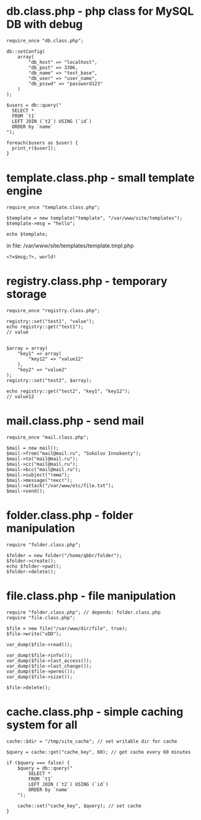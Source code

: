 db.class.php - php class for MySQL DB with debug
================================================

	require_once "db.class.php";

	db::setConfig(
		array(
			"db_host" => "localhost",
			"db_post" => 3306,
			"db_name" => "test_base",
			"db_user" => "user_name",
			"db_psswd" => "password123"
		)
	);

	$users = db::query("
	  SELECT *
	  FROM `t1`
	  LEFT JOIN (`t2`) USING (`id`)
	  ORDER by `name`
	");

	foreach($users as $user) {
	  print_r($user]);
	}



template.class.php - small template engine
==========================================

	require_once "template.class.php";

	$template = new template("template", "/var/www/site/templates");
	$template->msg = "hello";

	echo $template;


in file: /var/www/site/templates/template.tmpl.php

	<?=$msg;?>, world!



registry.class.php - temporary storage
======================================

	require_once "registry.class.php";

	registry::set("test1", "value");
	echo registry::get("test1");
	// value


	$array = array(
		"key1" => array(
			"key12" => "value12"
		),
		"key2" => "value2"
	);
	registry::set("test2", $array);

	echo registry::get("test2", "key1", "key12");
	// value12



mail.class.php - send mail
==========================

	require_once "mail.class.php";

	$mail = new mail();
	$mail->from("mail@mail.ru", "Sokolov Innokenty");
	$mail->to("mail@mail.ru");
	$mail->cc("mail@mail.ru");
	$mail->bcc("mail@mail.ru");
	$mail->subject("тема");
	$mail->message("текст");
	$mail->attach("/var/www/etc/file.txt");
	$mail->send();



folder.class.php - folder manipulation
======================================

	require "folder.class.php";

	$folder = new folder("/home/qbbr/folder");
	$folder->create();
	echo $folder->pwd();
	$folder->delete();



file.class.php - file manipulation
==================================

	require "folder.class.php"; // depends: folder.class.php
	require "file.class.php";

	$file = new file("/var/www/dir/file", true);
	$file->write("xDD");

	var_dump($file->read());

	var_dump($file->info());
	var_dump($file->last_access());
	var_dump($file->last_change());
	var_dump($file->perms());
	var_dump($file->size());

	$file->delete();



cache.class.php - simple caching system for all
===============================================

	cache::$dir = "/tmp/site_cache"; // set writable dir for cache

	$query = cache::get("cache_key", 60); // get cache every 60 minutes

	if ($query === false) {
		$query = db::query("
			SELECT *
			FROM `t1`
			LEFT JOIN (`t2`) USING (`id`)
			ORDER by `name`
		");

		cache::set("cache_key", $query); // set cache
	}
